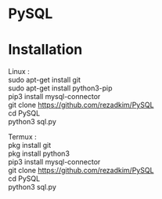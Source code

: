 # PySQL

# Installation
Linux :
<br>sudo apt-get install git
<br>sudo apt-get install python3-pip
<br>pip3 install mysql-connector
<br>git clone https://github.com/rezadkim/PySQL
<br>cd PySQL
<br>python3 sql.py

Termux :
<br>pkg install git
<br>pkg install python3
<br>pip3 install mysql-connector
<br>git clone https://github.com/rezadkim/PySQL
<br>cd PySQL
<br>python3 sql.py
